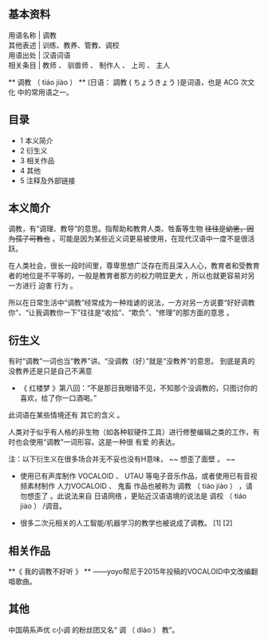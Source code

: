 **基本资料**  
---  
用语名称  |  调教   
其他表述  |  训练、教养、管教、调校   
用语出处  |  汉语词语   
相关条目  |  教师  、  驯兽师  、  制作人  、  上司  、  主人   
  
** 调教  （  tiáo jiào  ）  ** (日语：  調教  (  ちょうきょう  )是词语，也是  ACG  次文化  中的常用语之一。

##  目录

  * 1  本义简介 
  * 2  衍生义 
  * 3  相关作品 
  * 4  其他 
  * 5  注释及外部链接 

##  本义简介

调教，有“调理、教导”的意思。指帮助和教育人类、牲畜等生物 ~~往往是幼崽，因为孺子可教也~~
。可能是因为某些近义词更易被使用，在现代汉语中一度不是很活跃。

在人类社会，很长一段时间里，尊卑思想广泛存在而且深入人心，教育者和受教育者的地位是不平等的，一般是教育者那方的权力明显更大  ，所以也就更容易对另一方进行
迫害  行为  。

所以在日常生活中“调教”经常成为一种戏谑的说法，一方对另一方说要“好好调教你”、“让我调教你一下”往往是“收拾”、“欺负”、“修理”的那方面的意思  。

##  衍生义

有时“调教”一词也当“教养”讲。“没调教（好）”就是“没教养”的意思。  到底是真的没教养还是只是自己不满意

  * 《  红楼梦  》第八回：“不是那日我眼错不见，不知那个没调教的，只图讨你的喜欢，给了你一口酒喝。” 

此词语在某些情境还有  其它的含义  。

人类对于似乎有人格的非生物（如各种软硬件工具）进行修整编辑之类的工作，有时也会使用“调教”一词形容。这是一种很  有爱  的表达。

注：以下衍生义在很多场合并无不妥也没有H意味， ~~ 想歪了面壁  。 ~~

  * 使用已有声库制作  VOCALOID  、  UTAU  等电子音乐作品，或者使用已有音视频素材制作  人力VOCALOID  、  鬼畜  作品也被称为  调教  （  tiáo jiào  ）  ，请勿想歪了  。此说法来自  日语网络  ，更贴近汉语语境的说法是  调校  （  tiáo jiào  ）  /调音。 

  * 很多二次元相关的人工智能/机器学习的教学也被说成了调教。  [1]  [2] 

##  相关作品

**《 我的调教不好听  》 ** ——yoyo帮尼于2015年投稿的VOCALOID中文改编翻唱歌曲。

##  其他

中国萌系声优  c小调  的粉丝团又名“  调  （  diào  ）  教”。